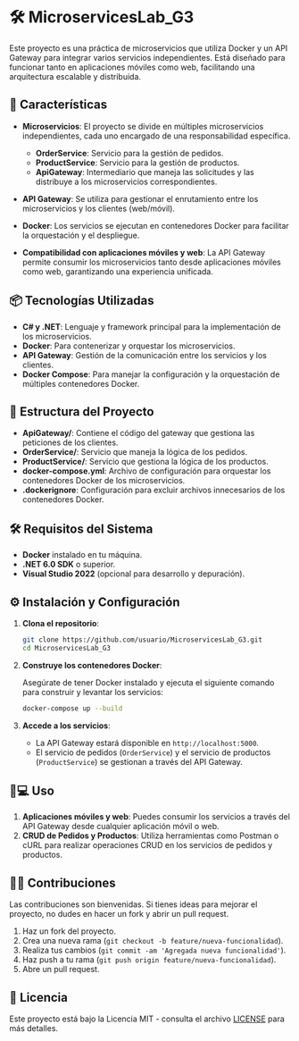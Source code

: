 
# 🛠️ MicroservicesLab_G3

Este proyecto es una práctica de microservicios que utiliza Docker y un API Gateway para integrar varios servicios independientes. Está diseñado para funcionar tanto en aplicaciones móviles como web, facilitando una arquitectura escalable y distribuida.

## 🚀 Características

- **Microservicios**: El proyecto se divide en múltiples microservicios independientes, cada uno encargado de una responsabilidad específica.
  - **OrderService**: Servicio para la gestión de pedidos.
  - **ProductService**: Servicio para la gestión de productos.
  - **ApiGateway**: Intermediario que maneja las solicitudes y las distribuye a los microservicios correspondientes.
  
- **API Gateway**: Se utiliza para gestionar el enrutamiento entre los microservicios y los clientes (web/móvil).
  
- **Docker**: Los servicios se ejecutan en contenedores Docker para facilitar la orquestación y el despliegue.

- **Compatibilidad con aplicaciones móviles y web**: La API Gateway permite consumir los microservicios tanto desde aplicaciones móviles como web, garantizando una experiencia unificada.

## 📦 Tecnologías Utilizadas

- **C# y .NET**: Lenguaje y framework principal para la implementación de los microservicios.
- **Docker**: Para contenerizar y orquestar los microservicios.
- **API Gateway**: Gestión de la comunicación entre los servicios y los clientes.
- **Docker Compose**: Para manejar la configuración y la orquestación de múltiples contenedores Docker.

## 📂 Estructura del Proyecto

- **ApiGateway/**: Contiene el código del gateway que gestiona las peticiones de los clientes.
- **OrderService/**: Servicio que maneja la lógica de los pedidos.
- **ProductService/**: Servicio que gestiona la lógica de los productos.
- **docker-compose.yml**: Archivo de configuración para orquestar los contenedores Docker de los microservicios.
- **.dockerignore**: Configuración para excluir archivos innecesarios de los contenedores Docker.

## 🛠️ Requisitos del Sistema

- **Docker** instalado en tu máquina.
- **.NET 6.0 SDK** o superior.
- **Visual Studio 2022** (opcional para desarrollo y depuración).

## ⚙️ Instalación y Configuración

1. **Clona el repositorio**:

   ```bash
   git clone https://github.com/usuario/MicroservicesLab_G3.git
   cd MicroservicesLab_G3
   ```

2. **Construye los contenedores Docker**:

   Asegúrate de tener Docker instalado y ejecuta el siguiente comando para construir y levantar los servicios:

   ```bash
   docker-compose up --build
   ```

3. **Accede a los servicios**:

   - La API Gateway estará disponible en `http://localhost:5000`.
   - El servicio de pedidos (`OrderService`) y el servicio de productos (`ProductService`) se gestionan a través del API Gateway.

## 📱💻 Uso

1. **Aplicaciones móviles y web**: Puedes consumir los servicios a través del API Gateway desde cualquier aplicación móvil o web.
2. **CRUD de Pedidos y Productos**: Utiliza herramientas como Postman o cURL para realizar operaciones CRUD en los servicios de pedidos y productos.

## 🧑‍💻 Contribuciones

Las contribuciones son bienvenidas. Si tienes ideas para mejorar el proyecto, no dudes en hacer un fork y abrir un pull request.

1. Haz un fork del proyecto.
2. Crea una nueva rama (`git checkout -b feature/nueva-funcionalidad`).
3. Realiza tus cambios (`git commit -am 'Agregada nueva funcionalidad'`).
4. Haz push a tu rama (`git push origin feature/nueva-funcionalidad`).
5. Abre un pull request.

## 📜 Licencia

Este proyecto está bajo la Licencia MIT - consulta el archivo [LICENSE](LICENSE) para más detalles.
